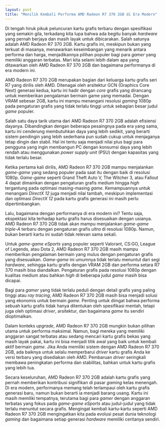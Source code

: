 ```yaml
---
layout: post
title: "Menilik Kembali Performa AMD Radeon R7 370 2GB di Era Modern"
---
```


Di tengah hiruk pikuk peluncuran kartu grafis terbaru dengan spesifikasi yang semakin gila, terkadang kita lupa bahwa ada begitu banyak *hardware* yang pernah berjaya dan masih layak untuk dibicarakan. Salah satunya adalah AMD Radeon R7 370 2GB. Kartu grafis ini, meskipun bukan yang terkuat di masanya, menawarkan keseimbangan yang menarik antara performa dan harga, menjadikannya pilihan populer bagi para *gamer* yang memiliki anggaran terbatas. Mari kita selami lebih dalam apa yang ditawarkan oleh AMD Radeon R7 370 2GB dan bagaimana performanya di era modern ini.

AMD Radeon R7 370 2GB merupakan bagian dari keluarga kartu grafis seri R7 yang dirilis oleh AMD. Ditenagai oleh arsitektur GCN (Graphics Core Next) generasi kedua, kartu ini hadir dengan *core* grafis yang dirancang untuk memberikan pengalaman bermain game yang memadai. Dengan VRAM sebesar 2GB, kartu ini mampu menangani resolusi *gaming* 1080p pada pengaturan grafis yang tidak terlalu tinggi untuk sebagian besar judul *game* populer.

Salah satu daya tarik utama dari AMD Radeon R7 370 2GB adalah efisiensi dayanya. Dibandingkan dengan beberapa pesaingnya pada era yang sama, kartu ini cenderung membutuhkan daya yang lebih sedikit, yang berarti sistem pendingin yang lebih sederhana pun sudah cukup untuk menjaganya tetap dingin dan stabil. Hal ini tentu saja menjadi nilai plus bagi para pengguna yang ingin membangun PC dengan konsumsi daya yang lebih rendah atau menggunakan *power supply unit* (PSU) dengan kapasitas yang tidak terlalu besar.

Ketika pertama kali dirilis, AMD Radeon R7 370 2GB mampu menjalankan *game-game* yang sedang populer pada saat itu dengan baik di resolusi 1080p. *Game-game* seperti Grand Theft Auto V, The Witcher 3, atau Fallout 4 dapat dimainkan dengan pengaturan grafis medium hingga *high* tergantung pada optimasi masing-masing *game*. Kemampuannya untuk menangani *DirectX 12* juga menjadi nilai tambah, meskipun implementasi dan optimasi *DirectX 12* pada kartu grafis generasi ini masih perlu dipertimbangkan.

Lalu, bagaimana dengan performanya di era modern ini? Tentu saja, ekspektasi kita terhadap kartu grafis harus disesuaikan dengan usianya. AMD Radeon R7 370 2GB tidak akan mampu menjalankan *game-game triple-A* terbaru dengan pengaturan grafis *ultra* di resolusi 1080p. Namun, bukan berarti kartu ini sudah tidak relevan sama sekali.

Untuk *game-game eSports* yang populer seperti Valorant, CS:GO, League of Legends, atau Dota 2, AMD Radeon R7 370 2GB masih mampu memberikan pengalaman bermain yang mulus dengan pengaturan grafis yang disesuaikan. *Game-game* ini umumnya tidak terlalu menuntut dari segi *hardware*, sehingga kartu grafis dengan VRAM 2GB dan performa setara R7 370 masih bisa diandalkan. Pengaturan grafis pada resolusi 1080p dengan kualitas medium atau bahkan *high* di beberapa judul *game* masih bisa dicapai.

Bagi para *gamer* yang tidak terlalu peduli dengan detail grafis yang paling tinggi atau *ray tracing*, AMD Radeon R7 370 2GB masih bisa menjadi solusi yang ekonomis untuk bermain *game*. Penting untuk diingat bahwa performa sebuah kartu grafis tidak hanya ditentukan oleh spesifikasi mentah, tetapi juga oleh optimasi *driver*, arsitektur, dan bagaimana *game* itu sendiri dioptimalkan.

Dalam konteks *upgrade*, AMD Radeon R7 370 2GB mungkin bukan pilihan utama untuk performa maksimal. Namun, bagi mereka yang memiliki anggaran sangat terbatas atau sedang mencari kartu grafis bekas yang masih layak pakai, kartu ini bisa menjadi titik awal yang baik untuk kembali aktif bermain *game*. Jika Anda memiliki sistem dengan AMD Radeon R7 370 2GB, ada baiknya untuk selalu memperbarui *driver* kartu grafis Anda ke versi terbaru yang disediakan oleh AMD. Pembaruan *driver* seringkali membawa peningkatan performa dan stabilitas, bahkan untuk kartu grafis yang lebih tua.

Secara keseluruhan, AMD Radeon R7 370 2GB adalah kartu grafis yang pernah memberikan kontribusi signifikan di pasar *gaming* kelas menengah. Di era modern, performanya memang telah terlampaui oleh kartu grafis generasi baru, namun bukan berarti ia menjadi barang usang. Kartu ini masih memiliki tempatnya, terutama bagi para *gamer* dengan anggaran terbatas yang fokus pada *game-game eSports* atau judul-judul yang tidak terlalu menuntut secara grafis. Mengingat kembali kartu-kartu seperti AMD Radeon R7 370 2GB mengingatkan kita pada evolusi pesat dunia teknologi *gaming* dan bagaimana setiap generasi *hardware* memiliki ceritanya sendiri.
